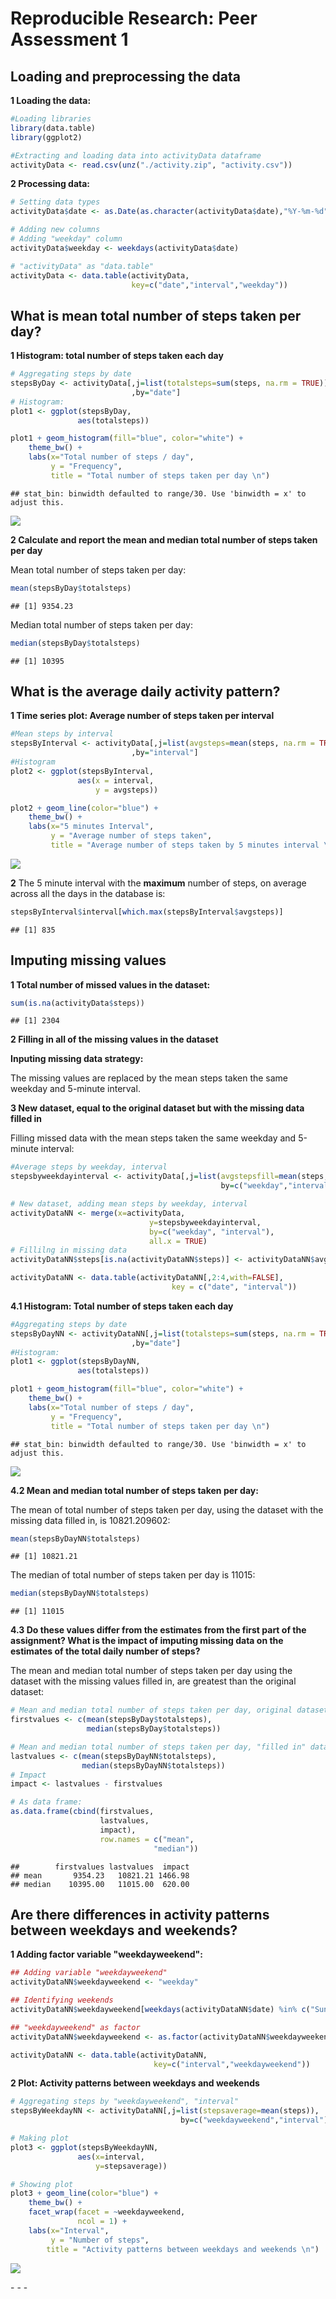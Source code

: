 # Reproducible Research: Peer Assessment 1

## Loading and preprocessing the data

**1 Loading the data:**


```r
#Loading libraries
library(data.table)
library(ggplot2)

#Extracting and loading data into activityData dataframe
activityData <- read.csv(unz("./activity.zip", "activity.csv"))
```

**2 Processing data:**


```r
# Setting data types
activityData$date <- as.Date(as.character(activityData$date),"%Y-%m-%d")

# Adding new columns
# Adding "weekday" column
activityData$weekday <- weekdays(activityData$date)

# "activityData" as "data.table"
activityData <- data.table(activityData,
                           key=c("date","interval","weekday"))
```

## What is mean total number of steps taken per day?

**1 Histogram: total number of steps taken each day**


```r
# Aggregating steps by date
stepsByDay <- activityData[,j=list(totalsteps=sum(steps, na.rm = TRUE))
                           ,by="date"]
# Histogram:
plot1 <- ggplot(stepsByDay,
               aes(totalsteps))

plot1 + geom_histogram(fill="blue", color="white") + 
    theme_bw() + 
    labs(x="Total number of steps / day",
         y = "Frequency",
         title = "Total number of steps taken per day \n")
```

```
## stat_bin: binwidth defaulted to range/30. Use 'binwidth = x' to adjust this.
```

![](PA1_template_files/figure-html/histogram1-1.png) 

**2 Calculate and report the mean and median total number of steps taken per day**

Mean total number of steps taken per day:


```r
mean(stepsByDay$totalsteps)
```

```
## [1] 9354.23
```

Median total number of steps taken per day: 


```r
median(stepsByDay$totalsteps)
```

```
## [1] 10395
```

## What is the average daily activity pattern?

**1 Time series plot: Average number of steps taken per interval**


```r
#Mean steps by interval
stepsByInterval <- activityData[,j=list(avgsteps=mean(steps, na.rm = TRUE))
                           ,by="interval"]
#Histogram
plot2 <- ggplot(stepsByInterval,
               aes(x = interval,
                   y = avgsteps))

plot2 + geom_line(color="blue") +
    theme_bw() +
    labs(x="5 minutes Interval",
         y = "Average number of steps taken",
         title = "Average number of steps taken by 5 minutes interval \n")
```

![](PA1_template_files/figure-html/averagetimeseries-1.png) 

**2** The 5 minute interval with the **maximum** number of steps, on average across all the days in the database is:


```r
stepsByInterval$interval[which.max(stepsByInterval$avgsteps)]
```

```
## [1] 835
```

## Imputing missing values

**1 Total number of missed values in the dataset:** 

```r
sum(is.na(activityData$steps))
```

```
## [1] 2304
```


**2 Filling in all of the missing values in the dataset**

**Inputing missing data strategy:**

The missing values are replaced by the mean steps taken the same weekday and 5-minute interval.

**3 New dataset, equal to the original dataset but with the missing data filled in**

Filling missed data with the mean steps taken the same weekday and 5-minute interval:


```r
#Average steps by weekday, interval 
stepsbyweekdayinterval <- activityData[,j=list(avgstepsfill=mean(steps, na.rm = TRUE)),
                                               by=c("weekday","interval")]

# New dataset, adding mean steps by weekday, interval
activityDataNN <- merge(x=activityData,
                               y=stepsbyweekdayinterval,
                               by=c("weekday", "interval"),
                               all.x = TRUE)
# Fillilng in missing data
activityDataNN$steps[is.na(activityDataNN$steps)] <- activityDataNN$avgstepsfill[is.na(activityDataNN$steps)]

activityDataNN <- data.table(activityDataNN[,2:4,with=FALSE],
                                    key = c("date", "interval"))
```

**4.1 Histogram: Total number of steps taken each day**


```r
#Aggregating steps by date
stepsByDayNN <- activityDataNN[,j=list(totalsteps=sum(steps, na.rm = TRUE))
                           ,by="date"]
#Histogram:
plot1 <- ggplot(stepsByDayNN,
               aes(totalsteps))

plot1 + geom_histogram(fill="blue", color="white") + 
    theme_bw() + 
    labs(x="Total number of steps / day",
         y = "Frequency",
         title = "Total number of steps taken per day \n")
```

```
## stat_bin: binwidth defaulted to range/30. Use 'binwidth = x' to adjust this.
```

![](PA1_template_files/figure-html/histogram2-1.png) 


**4.2 Mean and median total number of steps taken per day:**

The mean of total number of steps taken per day, using the dataset with the missing data filled in, is 10821.209602:


```r
mean(stepsByDayNN$totalsteps)
```

```
## [1] 10821.21
```

The median of total number of steps taken per day is 11015:


```r
median(stepsByDayNN$totalsteps)
```

```
## [1] 11015
```


**4.3 Do these values differ from the estimates from the first part of the assignment? What is the impact of imputing missing data on the estimates of the total daily number of steps?**

The mean and median total number of steps taken per day using the dataset with the missing values filled in, are greatest than the original dataset:


```r
# Mean and median total number of steps taken per day, original dataset
firstvalues <- c(mean(stepsByDay$totalsteps),
                 median(stepsByDay$totalsteps))

# Mean and median total number of steps taken per day, "filled in" dataset
lastvalues <- c(mean(stepsByDayNN$totalsteps),
                median(stepsByDayNN$totalsteps))
# Impact
impact <- lastvalues - firstvalues

# As data frame:
as.data.frame(cbind(firstvalues, 
                    lastvalues, 
                    impact),
                    row.names = c("mean",
                                "median"))
```

```
##        firstvalues lastvalues  impact
## mean       9354.23   10821.21 1466.98
## median    10395.00   11015.00  620.00
```


## Are there differences in activity patterns between weekdays and weekends?

**1 Adding factor variable "weekdayweekend":**


```r
## Adding variable "weekdayweekend"
activityDataNN$weekdayweekend <- "weekday"

## Identifying weekends
activityDataNN$weekdayweekend[weekdays(activityDataNN$date) %in% c("Sunday","Saturday")] <- "weekend"

## "weekdayweekend" as factor
activityDataNN$weekdayweekend <- as.factor(activityDataNN$weekdayweekend)

activityDataNN <- data.table(activityDataNN,
                                key=c("interval","weekdayweekend"))
```


**2 Plot: Activity patterns between weekdays and weekends**


```r
# Aggregating steps by "weekdayweekend", "interval"
stepsByWeekdayNN <- activityDataNN[,j=list(stepsaverage=mean(steps)),
                                      by=c("weekdayweekend","interval")]

# Making plot
plot3 <- ggplot(stepsByWeekdayNN,
               aes(x=interval,
                   y=stepsaverage))

# Showing plot
plot3 + geom_line(color="blue") +
    theme_bw() +
    facet_wrap(facet = ~weekdayweekend,
               ncol = 1) +
    labs(x="Interval",
         y = "Number of steps",
        title = "Activity patterns between weekdays and weekends \n")
```

![](PA1_template_files/figure-html/plotactivitypatterns-1.png) 

\- - -

